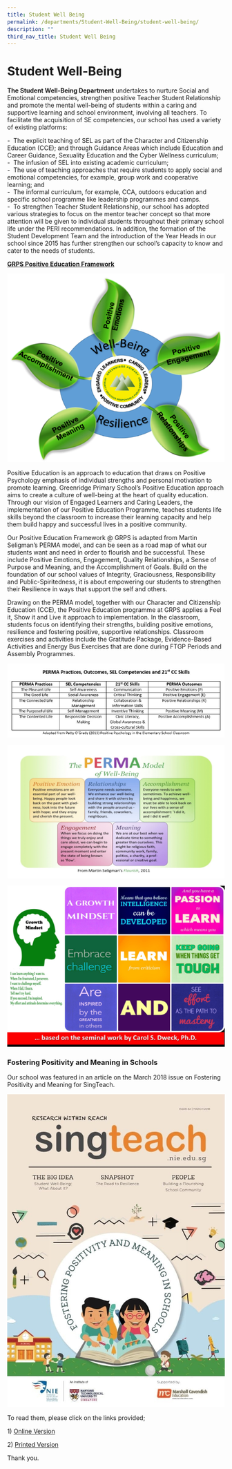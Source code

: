 ```yaml
---
title: Student Well Being
permalink: /departments/Student-Well-Being/student-well-being/
description: ""
third_nav_title: Student Well Being
---
```

# Student Well-Being

**The Student Well-Being Department** undertakes to nurture Social and Emotional competencies, strengthen positive Teacher Student Relationship and promote the mental well-being of students within a caring and supportive learning and school environment, involving all teachers. To facilitate the acquisition of SE competencies, our school has used a variety of existing platforms:


\-  The explicit teaching of SEL as part of the Character and Citizenship Education (CCE); and through Guidance Areas which include Education and Career Guidance, Sexuality Education and the Cyber Wellness curriculum;  
\-  The infusion of SEL into existing academic curriculum;  
\-  The use of teaching approaches that require students to apply social and emotional competencies, for example, group work and cooperative learning; and  
\-  The informal curriculum, for example, CCA, outdoors education and specific school programme like leadership programmes and camps.  
\-  To strengthen Teacher Student Relationship, our school has adopted various strategies to focus on the mentor teacher concept so that more attention will be given to individual students throughout their primary school life under the PERI recommendations. In addition, the formation of the Student Development Team and the introduction of the Year Heads in our school since 2015 has further strengthen our school’s capacity to know and cater to the needs of students.  
  
<b><u>GRPS Positive Education Framework</u></b>

![](/images/Departments/Student%20Well%20Being/Framework.png)

Positive Education is an approach to education that draws on Positive Psychology emphasis of individual strengths and personal motivation to promote learning. Greenridge Primary School’s Positive Education approach aims to create a culture of well-being at the heart of quality education. Through our vision of Engaged Learners and Caring Leaders, the implementation of our Positive Education Programme, teaches students life skills beyond the classroom to increase their learning capacity and help them build happy and successful lives in a positive community.  
  
Our Positive Education Framework @ GRPS is adapted from Martin Seligman’s PERMA model, and can be seen as a road map of what our students want and need in order to flourish and be successful. These include Positive Emotions, Engagement, Quality Relationships, a Sense of Purpose and Meaning, and the Accomplishment of Goals. Build on the foundation of our school values of Integrity, Graciousness, Responsibility and Public-Spiritedness, it is about empowering our students to strengthen their Resilience in ways that support the self and others.  
  
Drawing on the PERMA model, together with our Character and Citizenship Education (CCE), the Positive Education programme at GRPS applies a Feel it, Show it and Live it approach to implementation. In the classroom, students focus on identifying their strengths, building positive emotions, resilience and fostering positive, supportive relationships. Classroom exercises and activities include the Gratitude Package, Evidence-Based Activities and Energy Bus Exercises that are done during FTGP Periods and Assembly Programmes.

![](/images/Departments/Student%20Well%20Being/Student%20Well-Being_2.jpg)

![](/images/Departments/Student%20Well%20Being/Student%20Well-Being_3.jpg)

![](/images/Departments/Student%20Well%20Being/Student%20Well-Being_4.jpg)

### Fostering Positivity and Meaning in Schools

Our school was featured in an article on the March 2018 issue on Fostering Positivity and Meaning for SingTeach.

![](/images/Departments/Student%20Well%20Being/SingTeachMag.jpg)

To read them, please click on the links provided;  

1) [Online Version](http://singteach.nie.edu.sg/issue64-classroom01/)

2) [Printed Version](/files/Departments/Student%20well%20being/SingTeach_Issue64.pdf)

Thank you.